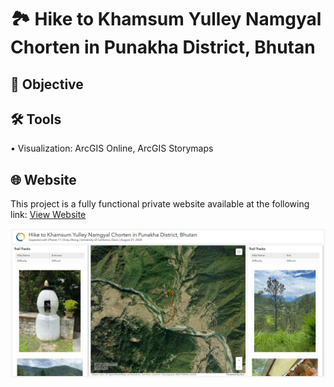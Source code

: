 # 🏞️ Hike to Khamsum Yulley Namgyal Chorten in Punakha District, Bhutan
## 🎯 Objective <br>
## 🛠️ Tools <br>
• Visualization: ArcGIS Online, ArcGIS Storymaps <p>
## 🌐 Website <br>
This project is a fully functional private website available at the following link: [View Website](https://www.arcgis.com/apps/dashboards/dac0a992d6af425dafb971901d277323) <p>
![me](https://github.com/redefiningvicky/Hike-to-Khamsum-Yulley-Namgyal-Chorten/blob/5478ab283c4bb5f0fa95592dcc4bc6265b4d18e5/Hike_to_Khamsum_Yulley_Namgyal_Chorten.png)
